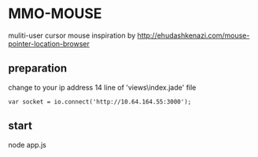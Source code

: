 MMO-MOUSE
=========

muliti-user cursor mouse
inspiration by http://ehudashkenazi.com/mouse-pointer-location-browser 

preparation
-----------
change to your ip address
14 line of 'views\index.jade' file

	var socket = io.connect('http://10.64.164.55:3000');

start
-----
node app.js


